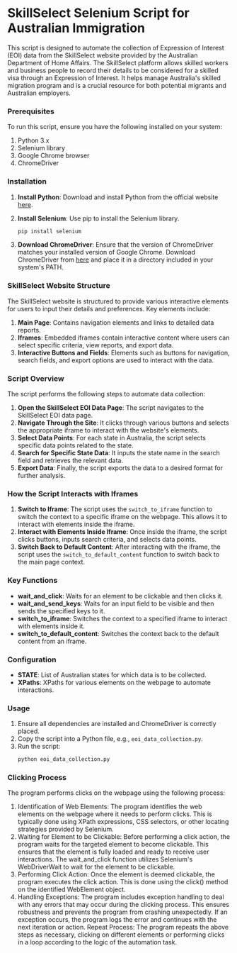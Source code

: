 # SkillSelect Selenium Script for Australian Immigration

This script is designed to automate the collection of Expression of Interest (EOI) data from the SkillSelect website provided by the Australian Department of Home Affairs. The SkillSelect platform allows skilled workers and business people to record their details to be considered for a skilled visa through an Expression of Interest. It helps manage Australia's skilled migration program and is a crucial resource for both potential migrants and Australian employers.

### Prerequisites

To run this script, ensure you have the following installed on your system:

1. Python 3.x
2. Selenium library
3. Google Chrome browser
4. ChromeDriver

### Installation

1. **Install Python**: Download and install Python from the official website [here](https://www.python.org/downloads/).

2. **Install Selenium**: Use pip to install the Selenium library.
   ```bash
   pip install selenium
   ```

3. **Download ChromeDriver**: Ensure that the version of ChromeDriver matches your installed version of Google Chrome. Download ChromeDriver from [here](https://sites.google.com/chromium.org/driver/downloads) and place it in a directory included in your system's PATH.

### SkillSelect Website Structure

The SkillSelect website is structured to provide various interactive elements for users to input their details and preferences. Key elements include:

1. **Main Page**: Contains navigation elements and links to detailed data reports.
2. **Iframes**: Embedded iframes contain interactive content where users can select specific criteria, view reports, and export data.
3. **Interactive Buttons and Fields**: Elements such as buttons for navigation, search fields, and export options are used to interact with the data.

### Script Overview

The script performs the following steps to automate data collection:

1. **Open the SkillSelect EOI Data Page**: The script navigates to the SkillSelect EOI data page.
2. **Navigate Through the Site**: It clicks through various buttons and selects the appropriate iframe to interact with the website's elements.
3. **Select Data Points**: For each state in Australia, the script selects specific data points related to the state.
4. **Search for Specific State Data**: It inputs the state name in the search field and retrieves the relevant data.
5. **Export Data**: Finally, the script exports the data to a desired format for further analysis.

### How the Script Interacts with Iframes

1. **Switch to Iframe**: The script uses the `switch_to_iframe` function to switch the context to a specific iframe on the webpage. This allows it to interact with elements inside the iframe.
2. **Interact with Elements Inside Iframe**: Once inside the iframe, the script clicks buttons, inputs search criteria, and selects data points.
3. **Switch Back to Default Content**: After interacting with the iframe, the script uses the `switch_to_default_content` function to switch back to the main page context.

### Key Functions

- **wait_and_click**: Waits for an element to be clickable and then clicks it.
- **wait_and_send_keys**: Waits for an input field to be visible and then sends the specified keys to it.
- **switch_to_iframe**: Switches the context to a specified iframe to interact with elements inside it.
- **switch_to_default_content**: Switches the context back to the default content from an iframe.

### Configuration

- **STATE**: List of Australian states for which data is to be collected.
- **XPaths**: XPaths for various elements on the webpage to automate interactions.

### Usage

1. Ensure all dependencies are installed and ChromeDriver is correctly placed.
2. Copy the script into a Python file, e.g., `eoi_data_collection.py`.
3. Run the script:
   ```bash
   python eoi_data_collection.py
   ```

### Clicking Process

The program performs clicks on the webpage using the following process:

1. Identification of Web Elements: The program identifies the web elements on the webpage where it needs to perform clicks. This is typically done using XPath expressions, CSS selectors, or other locating strategies provided by Selenium.
2. Waiting for Element to be Clickable: Before performing a click action, the program waits for the targeted element to become clickable. This ensures that the element is fully loaded and ready to receive user interactions. The wait_and_click function utilizes Selenium's WebDriverWait to wait for the element to be clickable.
3. Performing Click Action: Once the element is deemed clickable, the program executes the click action. This is done using the click() method on the identified WebElement object.
4. Handling Exceptions: The program includes exception handling to deal with any errors that may occur during the clicking process. This ensures robustness and prevents the program from crashing unexpectedly. If an exception occurs, the program logs the error and continues with the next iteration or action.
Repeat Process: The program repeats the above steps as necessary, clicking on different elements or performing clicks in a loop according to the logic of the automation task.

